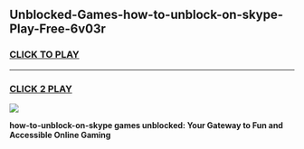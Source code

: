 
## Unblocked-Games-how-to-unblock-on-skype-Play-Free-6v03r
<h3>
<a href="https://premium76.site?title=how-to-unblock-on-skype&ref=23A">CLICK TO PLAY</a></h3>
<hr>

<h3>
<a href="https://premium76.site?title=how-to-unblock-on-skype&ref=23A">CLICK 2 PLAY</a>
  
</h3>

<a href="https://premium76.site?title=how-to-unblock-on-skype&ref=23A"><img src="https://clearcache.store/games.png"></a>


**how-to-unblock-on-skype games unblocked: Your Gateway to Fun and Accessible Online Gaming**
